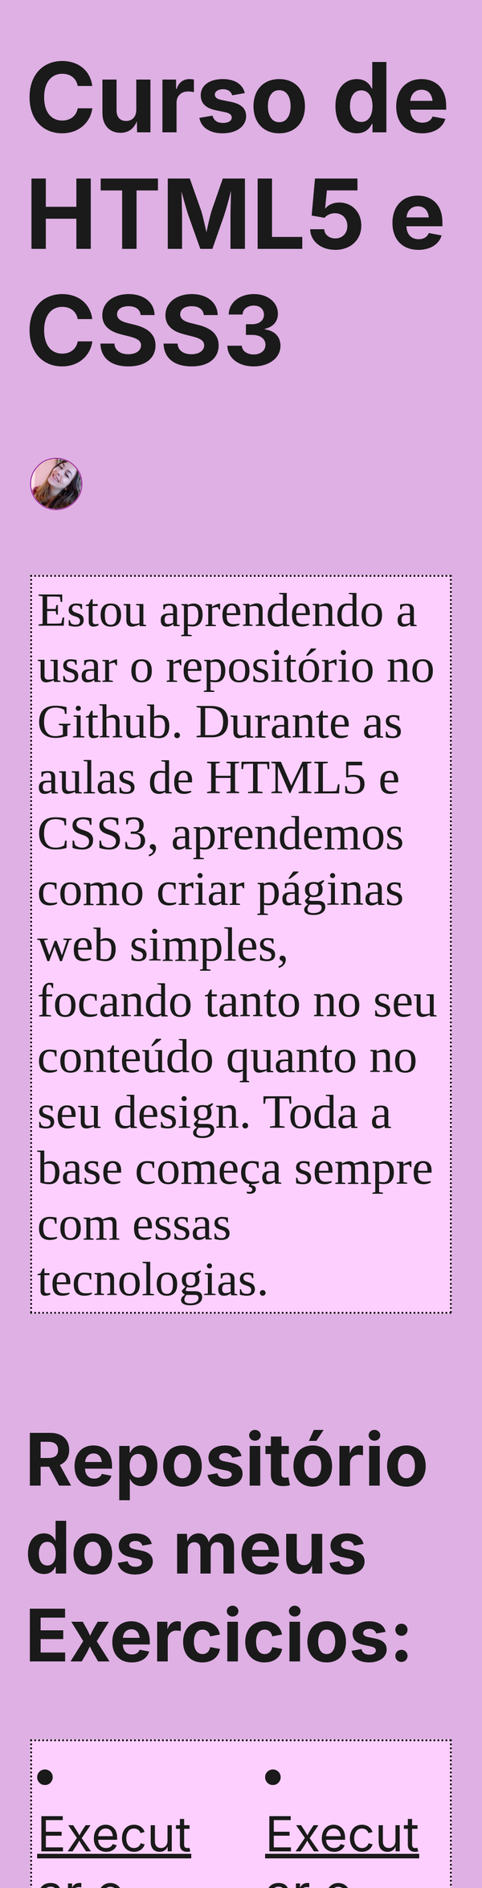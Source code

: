 <style>
    body{
        background-color: hsla(295, 48%, 62%, 0.541);
        font-size:10vw
    }
    ul{
        columns: 2; 
        border: 4px dotted black; 
        margin: 10px;
        background-color: #FDCFFF;
        padding: 10px;
        list-style-position: inside;
    }
    p img{
        height:100px;
        width: 100px;
        background-color: wheat;
        border: 2px solid #9f2da3;
        padding: 0px;
        margin:10px;
        border-radius: 50%;
    }
    #paragrafo{
        font-family:'Times New Roman', Times, serif;
        border: 4px dotted black;
        background-color: #FDCFFF;
        margin: 10px;
        padding: 10px;
    }
</style>



# Curso de HTML5 e CSS3
<p><img src="imagens/minhafotomenor.png"></p>

<p id= 'paragrafo'>
    Estou aprendendo a usar o repositório no Github.
    Durante as aulas de HTML5 e CSS3, aprendemos como criar páginas web simples, focando tanto no seu conteúdo quanto no seu design. Toda a base começa sempre com essas tecnologias.
</p>

## **Repositório dos meus Exercicios:**

* <a href="https://larytgs.github.io/HTML-CSS/exercicios/Ex001_teste/index.html" target="_blank">Executar o exercicio 001a - teste</a>
* <a href="https://larytgs.github.io/HTML-CSS/exercicios/Ex002_simbolos_e_emojis/index.html">Executar o exercicio 002a - simbolos e emojis</a>
* <a href="https://larytgs.github.io/HTML-CSS/exercicios/Ex003_colocando_imagens/index.html" target="_blank">Executar o exercicio 003a - colocando imagens</a>
* <a href="https://larytgs.github.io/HTML-CSS/exercicios/Ex004_icones/index.html" target="_blank">Executar o exercicio 004a - icones</a>
* <a href="https://larytgs.github.io/HTML-CSS/exercicios/Ex005_hierarquia_de_titulos/index.html" target="_blank">Executar o exercicio 005a - hierarquia de titulos</a>
* <a href="https://larytgs.github.io/HTML-CSS/exercicios/Ex006_html4_html5/html4.html" target="_blank">Executar o exercicio 006a - html4</a>
* <a href="https://larytgs.github.io/HTML-CSS/exercicios/Ex006_html4_html5/html5.html" target="_blank">Executar o exercicio 006b - html5</a>
* <a href="https://larytgs.github.io/HTML-CSS/exercicios/Ex007_negrito_e_italico/index.html" target="_blank">Executar o exercicio 007a - negrito e italico</a>
* <a href="https://larytgs.github.io/HTML-CSS/exercicios/Ex008_formataçoes_adicionias/index.html" target="_blank">Executar o exercicio 008a - formataçoes adicionias</a>
* <a href="https://larytgs.github.io/HTML-CSS/exercicios/Ex008b_citações_E_Códigos/index.html" target="_blank">Executar o exercicio 008b - citações e Códigos</a>
* <a href="https://larytgs.github.io/HTML-CSS/exercicios/Ex009_listas_OL-UL/index.html" target="_blank">Executar o exercicio 009a - listas OL-UL</a>
* <a href="https://larytgs.github.io/HTML-CSS/exercicios/Ex0010_imagens_dinamica_e_audios/index.html" target="_blank">Executar o exercicio 010a - imagens dinamica e audios</a>
* <a href="https://larytgs.github.io/HTML-CSS/exercicios/Ex0011_videos/index.html" target="_blank">Executar o exercicio 011a - videos</a>
* <a href="https://larytgs.github.io/HTML-CSS/exercicios/Ex0012a_Inline/index.html" target="_blank">Executar o exercicio 012a - Inline</a>
* <a href="https://larytgs.github.io/HTML-CSS/exercicios/Ex0012b_CSS_Interno-Locais/index.html" target="_blank">Executar o exercicio 012b - CSS Interno-Locais</a>
* <a href="https://larytgs.github.io/HTML-CSS/exercicios/Ex0012c_CSS_Externo/index.html" target="_blank">Executar o exercicio 012c - CSS Externo</a>
* <a href="https://larytgs.github.io/HTML-CSS/exercicios/Ex0013_psicologia_das_cores/cor01.html" target="_blank">Executar o exercicio 013a - psicologia das cores - cor 1</a>
* <a href="https://larytgs.github.io/HTML-CSS/exercicios/Ex0013_psicologia_das_cores/cor02.html" target="_blank">Executar o exercicio 013b - degrade</a>
* <a href="https://larytgs.github.io/HTML-CSS/exercicios/Ex0014a_fonte_em_CSS/font-family.html" target="_blank">Executar o exercicio 014a - font-family</a>
* <a href="https://larytgs.github.io/HTML-CSS/exercicios/Ex0014a_fonte_em_CSS/font-sise.html" target="_blank">Executar o exercicio 014b - font-sise</a>
* <a href="https://larytgs.github.io/HTML-CSS/exercicios/Ex0014a_fonte_em_CSS/peso-estilo.html" target="_blank">Executar o exercicio 014c - peso-estilo</a>
* <a href="https://larytgs.github.io/HTML-CSS/exercicios/Ex0014b_alinhamento_e_fonte_externa/alinhamento.html" target="_blank">Executar o exercicio 014d - alinhamento</a>
* <a href="https://larytgs.github.io/HTML-CSS/exercicios/Ex0014b_alinhamento_e_fonte_externa/fonte-externa.html" target="_blank">Executar o exercicio 014e - fonte externa</a>
* <a href="https://larytgs.github.io/HTML-CSS/exercicios/Ex0014b_alinhamento_e_fonte_externa/google-font.html" target="_blank">Executar o exercicio 014f - google-font</a>
* <a href="https://larytgs.github.io/HTML-CSS/exercicios/Ex0015_seletor_personalisado/seletor01.html" target="_blank">Executar o exercicio 015a - seletor personalisado</a>
* <a href="https://larytgs.github.io/HTML-CSS/exercicios/Ex0015b_Pseudo-classe_no_CSS/hover.html" target="_blank">Executar o exercicio 015b - Pseudo-classe no CSS-hover</a>
* <a href="https://larytgs.github.io/HTML-CSS/exercicios/Ex0015b_Pseudo-classe_no_CSS/links.html" target="_blank">Executar o exercicio 015c - Pseudo-classe no CSS-links</a>
* <a href="https://larytgs.github.io/HTML-CSS/exercicios/Ex0015b_Pseudo-classe_no_CSS/pseudoclasse.html" target="_blank">Executar o exercicio 015d - Pseudo-classe</a>
* <a href="https://larytgs.github.io/HTML-CSS/exercicios/Ex0016_Modelo_de_Caixas/box_e_inline-level.html" target="_blank">Executar o exercicio 016a - box e inline-level</a>
* <a href="https://larytgs.github.io/HTML-CSS/exercicios/Ex0016_Modelo_de_Caixas/groupTags.html" target="_blank">Executar o exercicio 016b - groupTags</a>
* <a href="https://larytgs.github.io/HTML-CSS/exercicios/Ex0017_github/fundo01.html" target="_blank">Executar o exercicio 017a - teste de imagem</a>
* <a href="https://larytgs.github.io/HTML-CSS/exercicios/Ex0017_github/fundo02.html" target="_blank">Executar o exercicio 017b - Personalização dos fundos</a>
* <a href="https://larytgs.github.io/HTML-CSS/exercicios/Ex0017_github/fundo03.html" target="_blank">Executar o exercicio 017c - Posiçoes dos fundos</a>
* <a href="https://larytgs.github.io/HTML-CSS/exercicios/Ex0017_github/fundo04.html" target="_blank">Executar o exercicio 017d - Posicionamento1</a>
* <a href="https://larytgs.github.io/HTML-CSS/exercicios/Ex0017_github/fundo05.html" target="_blank">Executar o exercicio 017e - Posicionamento2</a>
* <a href="https://larytgs.github.io/HTML-CSS/exercicios/Ex0017_github/fundo06.html" target="_blank">Executar o exercicio 017f - Fundo fixo de tela</a>
* <a href="https://larytgs.github.io/HTML-CSS/exercicios/Ex0017_github/fundo07.html" target="_blank">Executar o exercicio 017g - Alinhamento vertical</a>
* <a href="https://larytgs.github.io/HTML-CSS/exercicios/Ex0017_github/fundo05.html" target="_blank">Executar o exercicio 018a - </a>
* <a href="https://larytgs.github.io/HTML-CSS/exercicios/Ex0017_github/fundo05.html" target="_blank">Executar o exercicio 019a - </a>

## **Repositório dos meus Desafios:**


* <a href="https://larytgs.github.io/HTML-CSS/exercicios/Desafios/Desafio5/ex01.html" target="_blank">Executar o Desafio 5 exercicio: das redes sociais</a>
* <a href="https://larytgs.github.io/HTML-CSS/exercicios/Desafios/Desafio5/ex02.html" target="_blank">Executar o Desafio 5 exercicio: tradução das tags</a>
* <a href="https://larytgs.github.io/HTML-CSS/exercicios/Desafios/Desafio8/index.html" target="_blank">Executar o Desafio 8 exercicio: de links</a>
* <a href="https://larytgs.github.io/HTML-CSS/exercicios/Desafios/Desafio9/index.html" target="_blank">Executar o Desafio 9 exercicio: de videos</a>
* <a href="https://larytgs.github.io/HTML-CSS/exercicios/Desafios/Desafio10/oficial.html" target="_blank">Executar o Desafio 10 projeto Indroid</a>
* <a href="https://larytgs.github.io/HTML-CSS/exercicios/Desafios/Desafio12/projeto_cordel.html" target="_blank">Executar o Desafio 12 projeto cordel</a>